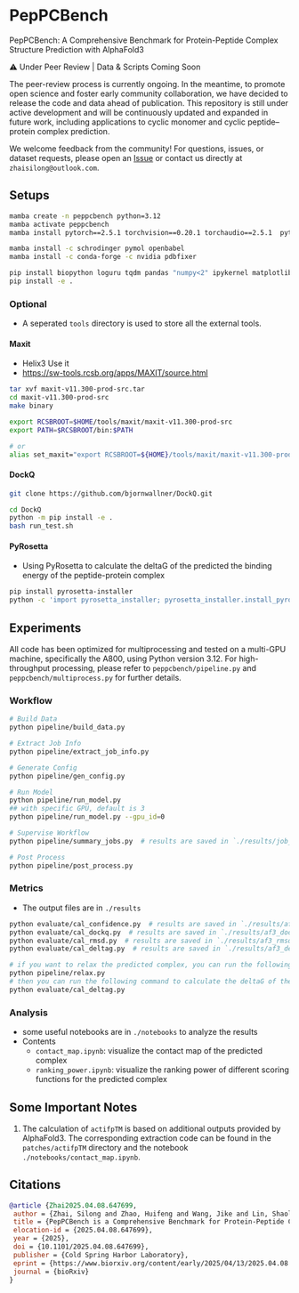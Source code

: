 # PepPCBench

PepPCBench: A Comprehensive Benchmark for Protein-Peptide Complex Structure Prediction with AlphaFold3

⚠️ Under Peer Review | Data & Scripts Coming Soon

The peer-review process is currently ongoing. In the meantime, to promote open science and foster early community collaboration, we have decided to release the code and data ahead of publication.
This repository is still under active development and will be continuously updated and expanded in future work, including applications to cyclic monomer and cyclic peptide–protein complex prediction.

We welcome feedback from the community!
For questions, issues, or dataset requests, please open an [Issue](https://github.com/zhaisilong/PepPCBench/issues) or contact us directly at `zhaisilong@outlook.com`.

## Setups

```bash
mamba create -n peppcbench python=3.12
mamba activate peppcbench
mamba install pytorch==2.5.1 torchvision==0.20.1 torchaudio==2.5.1  pytorch-cuda=11.8 -c pytorch -c nvidia

mamba install -c schrodinger pymol openbabel
mamba install -c conda-forge -c nvidia pdbfixer

pip install biopython loguru tqdm pandas "numpy<2" ipykernel matplotlib seaborn fire pdb-tools gemmi gpustat absl-py
pip install -e .
```

### Optional

- A seperated `tools` directory is used to store all the external tools.

#### Maxit

- Helix3 Use it
- <https://sw-tools.rcsb.org/apps/MAXIT/source.html>

```bash
tar xvf maxit-v11.300-prod-src.tar
cd maxit-v11.300-prod-src
make binary

export RCSBROOT=$HOME/tools/maxit/maxit-v11.300-prod-src
export PATH=$RCSBROOT/bin:$PATH

# or
alias set_maxit="export RCSBROOT=${HOME}/tools/maxit/maxit-v11.300-prod-src && export PATH=${RCSBROOT}/bin:${PATH}"
```

#### DockQ

```bash
git clone https://github.com/bjornwallner/DockQ.git

cd DockQ
python -m pip install -e .
bash run_test.sh
```

#### PyRosetta

- Using PyRosetta to calculate the deltaG of the predicted the binding energy of the peptide-protein complex

```bash
pip install pyrosetta-installer
python -c 'import pyrosetta_installer; pyrosetta_installer.install_pyrosetta()'
```

## Experiments

All code has been optimized for multiprocessing and tested on a multi-GPU machine, specifically the A800, using Python version 3.12. For high-throughput processing, please refer to `peppcbench/pipeline.py` and `peppcbench/multiprocess.py` for further details.

### Workflow

```bash
# Build Data
python pipeline/build_data.py

# Extract Job Info
python pipeline/extract_job_info.py

# Generate Config
python pipeline/gen_config.py

# Run Model
python pipeline/run_model.py
## with specific GPU, default is 3
python pipeline/run_model.py --gpu_id=0

# Supervise Workflow
python pipeline/summary_jobs.py  # results are saved in `./results/job_summary.png` and `./results/job_summary.csv`

# Post Process
python pipeline/post_process.py
```

### Metrics

- The output files are in `./results`

```bash
python evaluate/cal_confidence.py  # results are saved in `./results/af3_confidence.csv`
python evaluate/cal_dockq.py  # results are saved in `./results/af3_dockq.csv`
python evaluate/cal_rmsd.py  # results are saved in `./results/af3_rmsd.csv`
python evaluate/cal_deltag.py  # results are saved in `./results/af3_deltag.csv`

# if you want to relax the predicted complex, you can run the following command:
python pipeline/relax.py
# then you can run the following command to calculate the deltaG of the predicted complex after relaxation
python evaluate/cal_deltag.py
```

### Analysis

- some useful notebooks are in `./notebooks` to analyze the results
- Contents
  - `contact_map.ipynb`: visualize the contact map of the predicted complex
  - `ranking_power.ipynb`: visualize the ranking power of different scoring functions for the predicted complex

## Some Important Notes

1. The calculation of `actifpTM` is based on additional outputs provided by AlphaFold3. The corresponding extraction code can be found in the `patches/actifpTM` directory and the notebook `./notebooks/contact_map.ipynb`.

## Citations

```bibtex
@article {Zhai2025.04.08.647699,
 author = {Zhai, Silong and Zhao, Huifeng and Wang, Jike and Lin, Shaolong and Liu, Tiantao and Jiang, Dejun and Liu, Huanxiang and Kang, Yu and Yao, Xiaojun and Hou, Tingjun},
 title = {PepPCBench is a Comprehensive Benchmark for Protein-Peptide Complex Structure Prediction with AlphaFold3},
 elocation-id = {2025.04.08.647699},
 year = {2025},
 doi = {10.1101/2025.04.08.647699},
 publisher = {Cold Spring Harbor Laboratory},
 eprint = {https://www.biorxiv.org/content/early/2025/04/13/2025.04.08.647699.full.pdf},
 journal = {bioRxiv}
}
```
